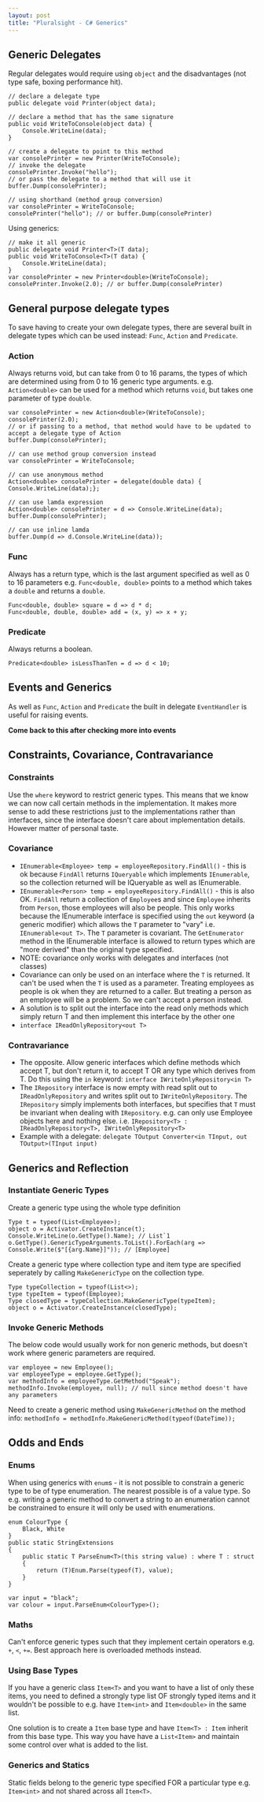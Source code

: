 ```yaml
---
layout: post
title: "Pluralsight - C# Generics"
---
```

## Generic Delegates

Regular delegates would require using `object` and the disadvantages (not type safe, boxing performance hit).

```
// declare a delegate type
public delegate void Printer(object data);

// declare a method that has the same signature
public void WriteToConsole(object data) {
    Console.WriteLine(data);
}

// create a delegate to point to this method
var consolePrinter = new Printer(WriteToConsole);
// invoke the delegate
consolePrinter.Invoke("hello");
// or pass the delegate to a method that will use it
buffer.Dump(consolePrinter);

// using shorthand (method group conversion)
var consolePrinter = WriteToConsole;
consolePrinter("hello"); // or buffer.Dump(consolePrinter)
```

Using generics:

```
// make it all generic
public delegate void Printer<T>(T data);
public void WriteToConsole<T>(T data) {
    Console.WriteLine(data);
}
var consolePrinter = new Printer<double>(WriteToConsole);
consolePrinter.Invoke(2.0); // or buffer.Dump(consolePrinter)
```

## General purpose delegate types

To save having to create your own delegate types, there are several built in delegate types which can be used instead: `Func`, `Action` and `Predicate`.

### Action

Always returns void, but can take from 0 to 16 params, the types of which are determined using from 0 to 16 generic type arguments. e.g. `Action<double>` can be used for a method which returns `void`, but takes one parameter of type `double`.

```
var consolePrinter = new Action<double>(WriteToConsole);
consolePrinter(2.0);
// or if passing to a method, that method would have to be updated to accept a delegate type of Action
buffer.Dump(consolePrinter);

// can use method group conversion instead
var consolePrinter = WriteToConsole;

// can use anonymous method
Action<double> consolePrinter = delegate(double data) { Console.WriteLine(data);};

// can use lamda expression
Action<double> consolePrinter = d => Console.WriteLine(data);
buffer.Dump(consolePrinter);

// can use inline lamda
buffer.Dump(d => d.Console.WriteLine(data));
```

### Func

Always has a return type, which is the last argument specified as well as 0 to 16 parameters e.g. `Func<double, double>` points to a method which takes a `double` and returns a `double`.

```
Func<double, double> square = d => d * d;
Func<double, double, double> add = (x, y) => x + y;
```

### Predicate

Always returns a boolean. 

```
Predicate<double> isLessThanTen = d => d < 10;
```

## Events and Generics

As well as `Func`, `Action` and `Predicate` the built in delegate `EventHandler` is useful for raising events.

**Come back to this after checking more into events**

## Constraints, Covariance, Contravariance

### Constraints

Use the `where` keyword to restrict generic types. This means that we know we can now call certain methods in the implementation. It makes more sense to add these restrictions just to the implementations rather than interfaces, since the interface doesn't care about implementation details. However matter of personal taste.

### Covariance

* `IEnumerable<Employee> temp = employeeRepository.FindAll()` - this is ok because `FindAll` returns `IQueryable` which implements `IEnumerable`, so the collection returned will be IQueryable as well as IEnumerable.
* `IEnumerable<Person> temp = employeeRepository.FindAll()` - this is also OK. `FindAll` return a collection of `Employee`s and since `Employee` inherits from `Person`, those employees will also be people. This only works because the IEnumerable interface is specified using the `out` keyword (a generic modifier) which allows the `T` parameter to "vary" i.e. `IEnumerable<out T>`. The `T` parameter is covariant. The `GetEnumerator` method in the IEnumerable interface is allowed to return types which are "more derived" than the original type specified.
* NOTE: covariance only works with delegates and interfaces (not classes) 
* Covariance can only be used on an interface where the `T` is returned. It can't be used when the `T` is used as a parameter. Treating employees as people is ok when they are returned to a caller. But treating a person as an employee will be a problem. So we can't accept a person instead. 
* A solution is to split out the interface into the read only methods which simply return T and then implement this interface by the other one
* `interface IReadOnlyRepository<out T>`

### Contravariance

* The opposite. Allow generic interfaces which define methods which accept T, but don't return it, to accept T OR any type which derives from T. Do this using the `in` keyword: `interface IWriteOnlyRepository<in T>`
* The `IRepository` interface is now empty with read split out to `IReadOnlyRepository` and writes split out to `IWriteOnlyRepository`. The `IRepository` simply implements both interfaces, but specifies that `T` must be invariant when dealing with `IRepository`. e.g. can only use Employee objects here and nothing else. i.e. `IRepository<T> : IReadOnlyRepository<T>, IWriteOnlyRepository<T>`
* Example with a delegate: `delegate TOutput Converter<in TInput, out TOutput>(TInput input)`

## Generics and Reflection

### Instantiate Generic Types

Create a generic type using the whole type definition

```
Type t = typeof(List<Employee>);
object o = Activator.CreateInstance(t);
Console.WriteLine(o.GetType().Name); // List`1
o.GetType().GenericTypeArguments.ToList().ForEach(arg => Console.Write($"[{arg.Name}]")); // [Employee]
```

Create a generic type where collection type and item type are specified seperately by calling `MakeGenericType` on the collection type.

```
Type typeCollection = typeof(List<>);
type typeItem = typeof(Employee);
Type closedType = typeCollection.MakeGenericType(typeItem);
object o = Activator.CreateInstance(closedType);
```

### Invoke Generic Methods

The below code would usually work for non generic methods, but doesn't work where generic parameters are required.

```
var employee = new Employee();
var employeeType = employee.GetType();
var methodInfo = employeeType.GetMethod("Speak");
methodInfo.Invoke(employee, null); // null since method doesn't have any parameters
```

Need to create a generic method using `MakeGenericMethod` on the method info: `methodInfo = methodInfo.MakeGenericMethod(typeof(DateTime));`

## Odds and Ends

### Enums

When using generics with `enum`s - it is not possible to constrain a generic type to be of type enumeration. The nearest possible is of a value type. So e.g. writing a generic method to convert a string to an enumeration cannot be constrained to ensure it will only be used with enumerations.

```
enum ColourType {
    Black, White
}
public static StringExtensions
{
    public static T ParseEnum<T>(this string value) : where T : struct
    {
        return (T)Enum.Parse(typeof(T), value);
    }
}

var input = "black";
var colour = input.ParseEnum<ColourType>();
```

### Maths

Can't enforce generic types such that they implement certain operators e.g. `+`, `<`, `+=`. Best approach here is overloaded methods instead.

### Using Base Types

If you have a generic class `Item<T>` and you want to have a list of only these items, you need to defined a strongly type list OF strongly typed items and it wouldn't be possible to e.g. have `Item<int>` and `Item<double>` in the same list.

One solution is to create a `Item` base type and have `Item<T> : Item` inherit from this base type. This way you have have a `List<Item>` and maintain some control over what is added to the list.

### Generics and Statics

Static fields belong to the generic type specified FOR a particular type e.g. `Item<int>` and not shared across all `Item<T>`.